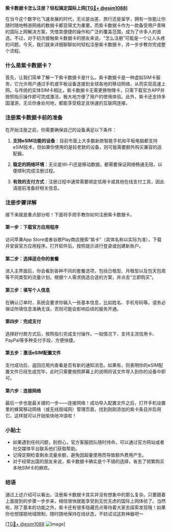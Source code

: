 **紫卡数据卡怎么注册？轻松搞定国际上网[[TG💪+ @esim1088](https://t.me/s/esim1088)]**

在当今这个数字化飞速发展的时代，无论是出差、旅行还是留学，拥有一张能让你随时随地畅游网络的数据卡都显得尤为重要。而紫卡数据卡作为一款备受用户青睐的国际上网解决方案，凭借其便捷的操作和广泛的覆盖范围，成为了许多人的首选。不过，对于初次接触紫卡数据卡的朋友来说，“怎么注册”可能是一个让人头疼的问题。今天，我们就来详细聊聊如何轻松注册紫卡数据卡，并一步步教你完成整个流程。

### 什么是紫卡数据卡？

首先，让我们简单了解一下紫卡数据卡是什么。紫卡数据卡是一种虚拟SIM卡服务，它允许用户通过手机或平板设备连接到全球各地的移动网络，从而实现高速上网。与传统的实体SIM卡相比，紫卡数据卡无需更换物理卡，只需下载官方APP并按照指示操作即可完成激活，极大地方便了用户的使用体验。此外，紫卡还支持多国漫游，无论你身处何地，都能享受稳定且快速的互联网连接。

### 注册紫卡数据卡前的准备

在开始注册之前，你需要确保自己的设备满足以下条件：

1. **支持eSIM功能的设备**：目前市面上大多数新款智能手机和平板电脑都支持eSIM技术，但如果你使用的是较老款的设备，则可能需要额外购买兼容的适配器。
   
2. **稳定的网络环境**：无论是Wi-Fi还是移动数据，都需要保证网络畅通无阻，以便顺利完成注册过程。

3. **有效的支付方式**：注册过程中通常需要绑定信用卡或其他在线支付工具，因此请提前准备好相关信息。

### 注册步骤详解

接下来就是重点部分啦！下面将手把手教你如何注册紫卡数据卡。

#### 第一步：下载官方应用程序
访问苹果App Store或者谷歌Play商店搜索“紫卡”（具体名称以实际为准），下载并安装官方应用程序。打开软件后，按照提示进行登录或创建新账户。

#### 第二步：选择适合你的套餐
进入主界面后，你会看到各种不同的套餐选项，包括日租型、月租型以及包天包周等不同类型的流量计划。根据个人需求挑选合适的方案，并点击“立即购买”。

#### 第三步：填写个人信息
在确认订单时，系统会要求你输入一些基本信息，比如姓名、手机号码等。请务必保证所填信息准确无误，否则可能会影响后续的服务开通。

#### 第四步：完成支付
选择好付款方式后，按照指引完成支付操作。一般情况下，支持主流信用卡、PayPal等多种支付手段，方便快捷。

#### 第五步：激活eSIM配置文件
支付成功后，返回应用内查看是否有新的通知消息。如果有，则表明你的eSIM配置文件已经生成完毕，此时只需要按照屏幕上的说明将该文件导入到你的设备中即可。

#### 第六步：连接网络
最后一步也是最关键的一步——连接网络！成功导入配置文件之后，打开手机设置里的蜂窝移动网络（或无线局域网）管理页面，找到刚刚添加的紫卡条目并启用它。这样就可以开始愉快地冲浪啦！

### 小贴士

- 如果遇到任何问题，别担心，官方客服团队随时待命，可以通过官方网站或者社交媒体平台联系他们获取帮助。
- 记得定期检查剩余流量余额，避免因超量使用而导致额外费用产生。
- 对于经常出国的朋友来说，紫卡数据卡确实是个不错的选择，省去了频繁购买本地SIM卡的麻烦。

### 结语

通过上述介绍可以看出，注册紫卡数据卡其实并没有想象中的那么复杂。只要跟着上面提到的步骤一步步来，相信很快就能享受到无忧无虑的国际上网体验了。当然啦，除了基本的功能之外，紫卡还有很多隐藏亮点等待着大家去探索发现哦！如果你也想摆脱地域限制，随时随地保持在线状态，不妨试试这款神器吧～

[[TG💪+ @esim1088](https://t.me/s/esim1088) ![Image](https://i.postimg.cc/4NQfJmqS/Snipaste-2025-05-13-00-14-12.png)]